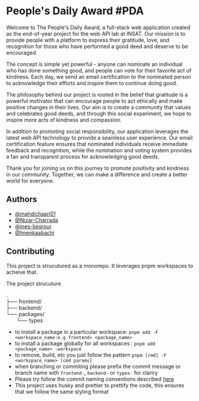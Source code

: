 # People's Daily Award #PDA

Welcome to The People's Daily Award, a full-stack web application created as the end-of-year project for the web API lab at INSAT. Our mission is to provide people with a platform to express their gratitude, love, and recognition for those who have performed a good deed and deserve to be encouraged.

The concept is simple yet powerful - anyone can nominate an individual who has done something good, and people can vote for their favorite act of kindness. Each day, we send an email certification to the nominated person to acknowledge their efforts and inspire them to continue doing good.

The philosophy behind our project is rooted in the belief that gratitude is a powerful motivator that can encourage people to act ethically and make positive changes in their lives. Our aim is to create a community that values and celebrates good deeds, and through this social experiment, we hope to inspire more acts of kindness and compassion.

In addition to promoting social responsibility, our application leverages the latest web API technology to provide a seamless user experience. Our email certification feature ensures that nominated individuals receive immediate feedback and recognition, while the nomination and voting system provides a fair and transparent process for acknowledging good deeds.

Thank you for joining us on this journey to promote positivity and kindness in our community. Together, we can make a difference and create a better world for everyone.

## Authors

- [@mahdichaari01](https://github.com/mahdichaari01)
- [@Nizar-Charrada](https://github.com/Nizar-Charrada)
- [@ines-besrour](https://github.com/ines-besrour)
- [@Imenkaabachi](https://github.com/Imenkaabachi)

## Contributing

This project is strucutured as a monorepo. It leverages pnpm workspaces to acheive that.

The project strucuture

.\
├── frontend/\
├── backend/\
└── packages/\
&emsp;&emsp;└── types

- to install a package in a particular workspace: `pnpm add -F <workspace_name:e.g frontend> <package_name>`
- to install a package globally for all workspaces : `pnpm add <package_name> -workspace`
- to remove, build, etc you just follow the pattern `pnpm [cmd] -F <workspace_name> [cmd params]`
- when branching or commiting please prefix the commit message or branch name with `frontend-`, `backend-` or `types-` for clariry
- Please try follow the commit naming conventions described [here](https://www.conventionalcommits.org/en/v1.0.0/)
- This project uses husky and prettier to prettify the code, this ensures that we follow the same styling format
